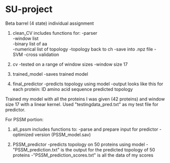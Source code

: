 # SU-project

Beta barrel (4 state) individual assignment
1. clean_CV includes functions for:
    -parser  
    -window list  
    -binary list of aa  
    -numerical list of topology
    -topology back to ch
    -save into .npz file
    -SVM
    -cross validation
    
2. cv
    -tested on a range of window sizes
    -window size 17

3. trained_model
    -saves trained model
    
4. final_predictor
    -predicts topology using model
    -output looks like this for each protein:
      ID
      amino acid sequence
      predicted topology
      
Trained my model with all the proteins I was given (42 proteins) and window size 17 with a linear kernel.
Used "testingdata_pred.txt" as my test file for predictor. 

For PSSM portion:

1. all_pssm includes functions to:
    -parse and prepare input for predictor
    -optimized version (PSSM_model.sav)
    
2. PSSM_predictor
    -predicts topology on 50 proteins using model
    -"PSSM_prediction.txt" is the output for the predicted topology of 50 proteins
    -"PSSM_prediction_scores.txt" is all the data of my scores
